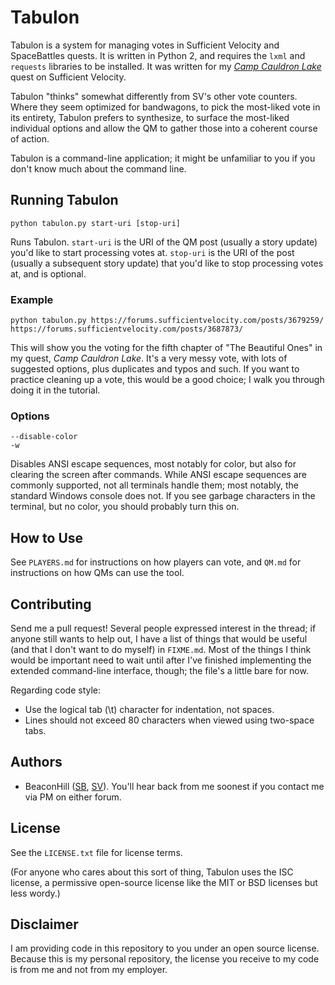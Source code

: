 # Tabulon

Tabulon is a system for managing votes in Sufficient Velocity and SpaceBattles quests. It is written in Python 2, and requires the `lxml` and `requests` libraries to be installed. It was written for my [*Camp Cauldron Lake*](http://forums.sufficientvelocity.com/threads/camp-cauldron-lake-worm.18602/) quest on Sufficient Velocity.

Tabulon "thinks" somewhat differently from SV's other vote counters. Where they seem optimized for bandwagons, to pick the most-liked vote in its entirety, Tabulon prefers to synthesize, to surface the most-liked individual options and allow the QM to gather those into a coherent course of action.

Tabulon is a command-line application; it might be unfamiliar to you if you don't know much about the command line.

## Running Tabulon

	python tabulon.py start-uri [stop-uri]

Runs Tabulon. `start-uri` is the URI of the QM post (usually a story update) you'd like to start processing votes at. `stop-uri` is the URI of the post (usually a subsequent story update) that you'd like to stop processing votes at, and is optional.

### Example

	python tabulon.py https://forums.sufficientvelocity.com/posts/3679259/ https://forums.sufficientvelocity.com/posts/3687873/

This will show you the voting for the fifth chapter of "The Beautiful Ones" in my quest, *Camp Cauldron Lake*. It's a very messy vote, with lots of suggested options, plus duplicates and typos and such. If you want to practice cleaning up a vote, this would be a good choice; I walk you through doing it in the tutorial.

### Options

	--disable-color
	-w

Disables ANSI escape sequences, most notably for color, but also for clearing the screen after commands. While ANSI escape sequences are commonly supported, not all terminals handle them; most notably, the standard Windows console does not. If you see garbage characters in the terminal, but no color, you should probably turn this on.

## How to Use

See `PLAYERS.md` for instructions on how players can vote, and `QM.md` for instructions on how QMs can use the tool.

## Contributing

Send me a pull request! Several people expressed interest in the thread; if anyone still wants to help out, I have a list of things that would be useful (and that I don't want to do myself) in `FIXME.md`. Most of the things I think would be important need to wait until after I've finished implementing the extended command-line interface, though; the file's a little bare for now.

Regarding code style:
 * Use the logical tab (\t) character for indentation, not spaces.
 * Lines should not exceed 80 characters when viewed using two-space tabs.

## Authors

 * BeaconHill ([SB](https://forums.spacebattles.com/members/beaconhill.295356/), [SV](http://forums.sufficientvelocity.com/members/beaconhill.207/)). You'll hear back from me soonest if you contact me via PM on either forum.

## License

See the `LICENSE.txt` file for license terms.

(For anyone who cares about this sort of thing, Tabulon uses the ISC license, a permissive open-source license like the MIT or BSD licenses but less wordy.)

## Disclaimer

I am providing code in this repository to you under an open source license. Because this is my personal repository, the license you receive to my code is from me and not from my employer.
